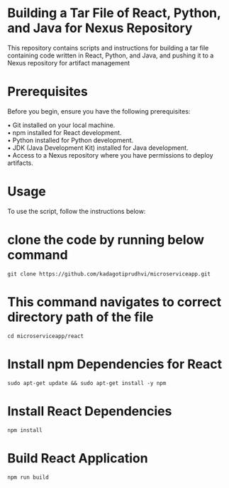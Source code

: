 # Building a Tar File of React, Python, and Java for Nexus Repository
This repository contains scripts and instructions for building a tar file containing code written in React, Python, and Java, and pushing it to a Nexus repository for artifact management

# Prerequisites
Before you begin, ensure you have the following prerequisites:

• Git installed on your local machine.<br>
• npm installed for React development.<br>
• Python installed for Python development.<br>
• JDK (Java Development Kit) installed for Java development.<br>
• Access to a Nexus repository where you have permissions to deploy artifacts.<br>

# Usage
To use the script, follow the instructions below:

# clone the code by running below command
```
git clone https://github.com/kadagotiprudhvi/microserviceapp.git
```
# This command navigates to correct directory path of the file
```
cd microserviceapp/react
```
# Install npm Dependencies for React
```
sudo apt-get update && sudo apt-get install -y npm
```
# Install React Dependencies
```
npm install
```
# Build React Application
```
npm run build
```
